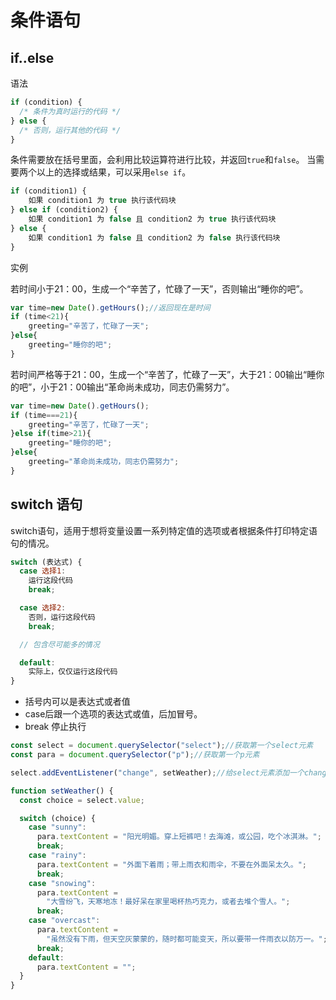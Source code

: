 # 条件语句

## if..else

语法

```javascript
if (condition) {
  /* 条件为真时运行的代码 */
} else {
  /* 否则，运行其他的代码 */
}
```

条件需要放在括号里面，会利用比较运算符进行比较，并返回`true`和`false`。
当需要两个以上的选择或结果，可以采用`else if`。

```javascript
if (condition1) {
    如果 condition1 为 true 执行该代码块
} else if (condition2) {
    如果 condition1 为 false 且 condition2 为 true 执行该代码块
} else {
    如果 condition1 为 false 且 condition2 为 false 执行该代码块
}
```

实例

若时间小于21：00，生成一个“辛苦了，忙碌了一天”，否则输出“睡你的吧”。

```javascript
var time=new Date().getHours();//返回现在是时间
if (time<21){
    greeting="辛苦了，忙碌了一天";
}else{
    greeting="睡你的吧";
}
```

若时间严格等于21：00，生成一个“辛苦了，忙碌了一天”，大于21：00输出“睡你的吧”，小于21：00输出“革命尚未成功，同志仍需努力”。

```javascript
var time=new Date().getHours();
if (time===21){
    greeting="辛苦了，忙碌了一天";
}else if(time>21){
    greeting="睡你的吧";
}else{
    greeting="革命尚未成功，同志仍需努力";
}
```

## switch 语句

switch语句，适用于想将变量设置一系列特定值的选项或者根据条件打印特定语句的情况。

```javascript
switch (表达式) {
  case 选择1:
    运行这段代码
    break;

  case 选择2:
    否则，运行这段代码
    break;

  // 包含尽可能多的情况

  default:
    实际上，仅仅运行这段代码
}
```

- 括号内可以是表达式或者值
- case后跟一个选项的表达式或值，后加冒号。
- break 停止执行

```javascript
const select = document.querySelector("select");//获取第一个select元素
const para = document.querySelector("p");//获取第一个p元素

select.addEventListener("change", setWeather);//给select元素添加一个change时间监听，当select发生变化，会调用setWeather函数

function setWeather() {
  const choice = select.value;

  switch (choice) {
    case "sunny":
      para.textContent = "阳光明媚。穿上短裤吧！去海滩，或公园，吃个冰淇淋。";
      break;
    case "rainy":
      para.textContent = "外面下着雨；带上雨衣和雨伞，不要在外面呆太久。";
      break;
    case "snowing":
      para.textContent =
        "大雪纷飞，天寒地冻！最好呆在家里喝杯热巧克力，或者去堆个雪人。";
      break;
    case "overcast":
      para.textContent =
        "虽然没有下雨，但天空灰蒙蒙的，随时都可能变天，所以要带一件雨衣以防万一。";
      break;
    default:
      para.textContent = "";
  }
}
```



